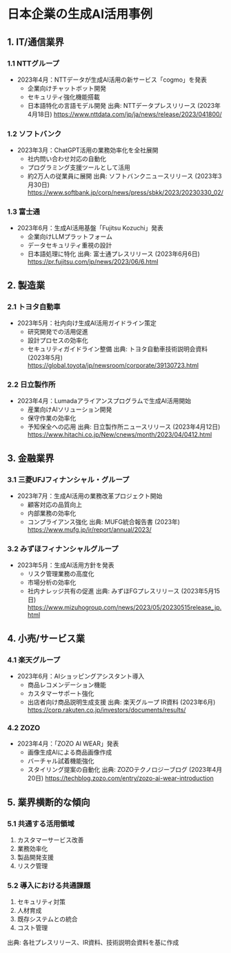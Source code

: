 # 日本企業の生成AI活用事例

## 1. IT/通信業界

### 1.1 NTTグループ
- 2023年4月：NTTデータが生成AI活用の新サービス「cogmo」を発表
  - 企業向けチャットボット開発
  - セキュリティ強化機能搭載
  - 日本語特化の言語モデル開発
出典: NTTデータプレスリリース (2023年4月18日)
https://www.nttdata.com/jp/ja/news/release/2023/041800/

### 1.2 ソフトバンク
- 2023年3月：ChatGPT活用の業務効率化を全社展開
  - 社内問い合わせ対応の自動化
  - プログラミング支援ツールとして活用
  - 約2万人の従業員に展開
出典: ソフトバンクニュースリリース (2023年3月30日)
https://www.softbank.jp/corp/news/press/sbkk/2023/20230330_02/

### 1.3 富士通
- 2023年6月：生成AI活用基盤「Fujitsu Kozuchi」発表
  - 企業向けLLMプラットフォーム
  - データセキュリティ重視の設計
  - 日本語処理に特化
出典: 富士通プレスリリース (2023年6月6日)
https://pr.fujitsu.com/jp/news/2023/06/6.html

## 2. 製造業

### 2.1 トヨタ自動車
- 2023年5月：社内向け生成AI活用ガイドライン策定
  - 研究開発での活用促進
  - 設計プロセスの効率化
  - セキュリティガイドライン整備
出典: トヨタ自動車技術説明会資料 (2023年5月)
https://global.toyota/jp/newsroom/corporate/39130723.html

### 2.2 日立製作所
- 2023年4月：Lumadaアライアンスプログラムで生成AI活用開始
  - 産業向けAIソリューション開発
  - 保守作業の効率化
  - 予知保全への応用
出典: 日立製作所ニュースリリース (2023年4月12日)
https://www.hitachi.co.jp/New/cnews/month/2023/04/0412.html

## 3. 金融業界

### 3.1 三菱UFJフィナンシャル・グループ
- 2023年7月：生成AI活用の業務改革プロジェクト開始
  - 顧客対応の品質向上
  - 内部業務の効率化
  - コンプライアンス強化
出典: MUFG統合報告書 (2023年)
https://www.mufg.jp/ir/report/annual/2023/

### 3.2 みずほフィナンシャルグループ
- 2023年5月：生成AI活用方針を発表
  - リスク管理業務の高度化
  - 市場分析の効率化
  - 社内ナレッジ共有の促進
出典: みずほFGプレスリリース (2023年5月15日)
https://www.mizuhogroup.com/news/2023/05/20230515release_jp.html

## 4. 小売/サービス業

### 4.1 楽天グループ
- 2023年6月：AIショッピングアシスタント導入
  - 商品レコメンデーション機能
  - カスタマーサポート強化
  - 出店者向け商品説明生成支援
出典: 楽天グループ IR資料 (2023年6月)
https://corp.rakuten.co.jp/investors/documents/results/

### 4.2 ZOZO
- 2023年4月：「ZOZO AI WEAR」発表
  - 画像生成AIによる商品画像作成
  - バーチャル試着機能強化
  - スタイリング提案の自動化
出典: ZOZOテクノロジーブログ (2023年4月20日)
https://techblog.zozo.com/entry/zozo-ai-wear-introduction

## 5. 業界横断的な傾向

### 5.1 共通する活用領域
1. カスタマーサービス改善
2. 業務効率化
3. 製品開発支援
4. リスク管理

### 5.2 導入における共通課題
1. セキュリティ対策
2. 人材育成
3. 既存システムとの統合
4. コスト管理

出典: 各社プレスリリース、IR資料、技術説明会資料を基に作成
